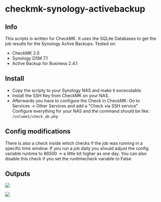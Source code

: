 # checkmk-synology-activebackup
## Info

This scripts is written for CheckMK.
It uses the SQLite Databases to get the job results for the Synology Active Backups.
Tested on:
- CheckMK 2.0
- Synology DSM 7.1
- Active Backup for Business 2.4.1

## Install
* Copy the scripty to your Synology NAS and make it excecutable.
* Install the SSH Key from CheckMK on your NAS.
* Afterwards you have to configure the Check in CheckMK:
Go to Services -> Other Services and add a "Check via SSH service"
Configure everything for your NAS and the command should be like:
```/volume1/check_ab.php```

## Config modifications
There is also a check inside which checks if the job was running in a specific time window.
If you run a job daily you should adjust the config variable runtime to 86500 -> a little bit higher as one day.
You can also disable this check if you set the runtimecheck variable to False

## Outputs
![](https://github.com/righter83/checkmk-synology-activebackup/images/ok.png)

![](https://github.com/righter83/checkmk-synology-activebackup/images/error.png)
